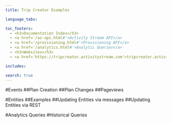 ```yaml
---
title: Trip Creator Examples

language_tabs:

toc_footers:
  - <h3>Documentation Index</h3>
  - <a href='/as-api.html#'>Activity Stream API</a>
  - <a href='/provisioning.html#'>Provisioning API</a>
  - <a href='/analytics.html#'>Analytic Queries</a>
  - <h3>Websites</h3>
  - <a href='https://tripcreator.activitystream.com'>tripcreator.activitystream.com</a>

includes:

search: true
---
```

#Events
##Plan Creation
##Plan Changes
##Pageviews

#Entities
##Examples
##Updating Entities via messages
##Updating Entities via REST

#Analytics Queries
#Historical Queries
